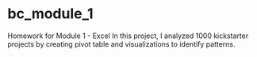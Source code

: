 # bc_module_1
Homework for Module 1 - Excel
In this project, I analyzed 1000 kickstarter projects by creating pivot table and visualizations to identify patterns.